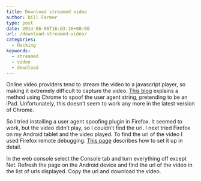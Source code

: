 ```yaml
---
title: Download streamed video
author: Bill Farmer
type: post
date: 2014-06-06T16:03:16+00:00
url: /download-streamed-video/
categories:
  - Hacking
keywords:
  - streamed
  - video
  - download
---
```

Online video providers tend to stream the video to a javascript player, so making it extremely difficult to capture the video. [This blog][1] explains a method using Chrome to spoof the user agent string, pretending to be an iPad. Unfortunately, this doesn&rsquo;t seem to work any more in the latest version of Chrome.

So I tried installing a user agent spoofing plugin in Firefox. It seemed to work, but the video didn&rsquo;t play, so I couldn&rsquo;t find the url. I next tried Firefox on my Android tablet and the video played. To find the url of the video I used Firefox remote debugging. [This page][2] describes how to set it up in detail.

In the web console select the Console tab and turn everything off except Net. Refresh the page on the Android device and find the url of the video in the list of urls displayed. Copy the url and download the video.

 [1]: http://words.bombast.net/?p=75
 [2]: https://developer.mozilla.org/en-US/docs/Tools/Remote_Debugging/Firefox_for_Android
